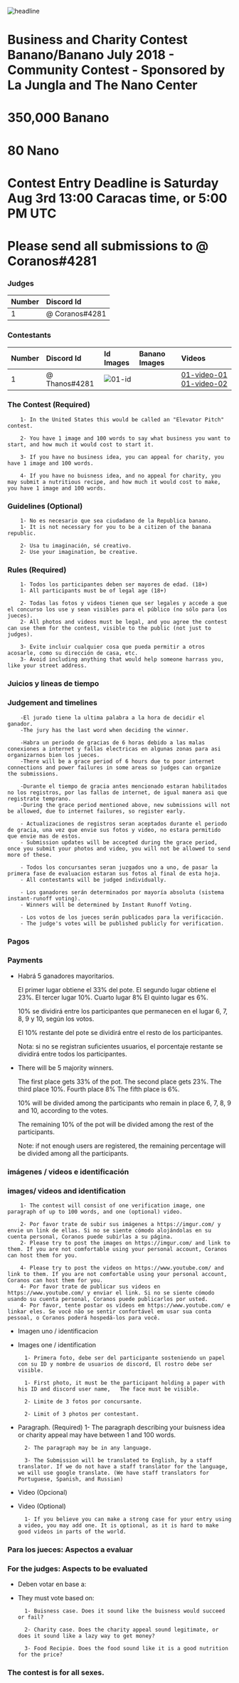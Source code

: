 
![headline](??)
# Business and Charity Contest Banano/Banano July 2018 - Community Contest - Sponsored by La Jungla and The Nano Center

# 350,000 Banano
# 80 Nano
# Contest Entry Deadline is Saturday Aug 3rd 13:00 Caracas time, or 5:00 PM UTC

# Please send all submissions to @ Coranos#4281

### Judges
| Number | Discord Id                         |
|:------ |:---------------------------------- |
| 1      | @ Coranos#4281                      |

### Contestants
| Number | Discord Id                   | Id Images | Banano Images | Videos                                      |
|:------ | :--------------------------- |:--------- |:------------- |:------------------------------------------- |
| 1      | @ Thanos#4281                |![01-id]   |               | [01-video-01] [01-video-02]                 |

[01-id]: https://coranos.github.io/bananos/thanos/thananos.png "thumbnail"
[01-video-01]: https://coranos.github.io/bananos/thanos/thananos.png "video-1"
[01-video-02]: https://coranos.github.io/bananos/thanos/thananos.png "video-2"

### The Contest (Required)
		1- In the United States this would be called an "Elevator Pitch" contest.
		
		2- You have 1 image and 100 words to say what business you want to start, and how much it would cost to start it.
		
		3- If you have no business idea, you can appeal for charity, you have 1 image and 100 words.
		
		4- If you have no buisness idea, and no appeal for charity, you may submit a nutritious recipe, and how much it would cost to make, you have 1 image and 100 words.

### Guidelines (Optional)
		
		1- No es necesario que sea ciudadano de la Republica banano. 
		1- It is not necessary for you to be a citizen of the banana republic.
		
		2- Usa tu imaginación, sé creativo.
		2- Use your imagination, be creative.

### Rules (Required)
		
		1- Todos los participantes deben ser mayores de edad. (18+)
		1- All participants must be of legal age (18+)
		
		2- Todas las fotos y videos tienen que ser legales y accede a que el concurso los use y sean visibles para el público (no sólo para los jueces). 
		2- All photos and videos must be legal, and you agree the contest can use them for the contest, visible to the public (not just to judges). 
		
		3- Evite incluir cualquier cosa que pueda permitir a otros acosarle, como su dirección de casa, etc. 
		3- Avoid including anything that would help someone harrass you, like your street address.
		
### Juicios y lineas de tiempo

### Judgement and timelines

		-El jurado tiene la ultima palabra a la hora de decidir el ganador. 
		-The jury has the last word when deciding the winner.
		
		-Habra un periodo de gracias de 6 horas debido a las malas conexiones a internet y fallas electricas en algunas zonas para asi organizarnos bien los jueces. 
		-There will be a grace period of 6 hours due to poor internet connections and power failures in some areas so judges can organize the submissions.
		
		-Durante el tiempo de gracia antes mencionado estaran habilitados no los registros, por las fallas de internet, de igual manera asi que registrate temprano. 
		-During the grace period mentioned above, new submissions will not be allowed, due to internet failures, so register early.
		
		- Actualizaciones de registros seran aceptados durante el periodo de gracia, una vez que envie sus fotos y video, no estara permitido que envie mas de estos. 
		- Submission updates will be accepted during the grace period, once you submit your photos and video, you will not be allowed to send more of these.
		
		- Todos los concursantes seran juzgados uno a uno, de pasar la primera fase de evaluacion estaran sus fotos al final de esta hoja.
		- All contestants will be judged individually.

		- Los ganadores serán determinados por mayoría absoluta (sistema instant-runoff voting).
		- Winners will be determined by Instant Runoff Voting.
		
		- Los votos de los jueces serán publicados para la verificación.
		- The judge's votes will be published publicly for verification.

### Pagos

### Payments

* Habrá 5 ganadores mayoritarios.

	El primer lugar obtiene el 33% del pote.
	El segundo lugar obtiene el 23%.
	El tercer lugar 10%.
	Cuarto lugar 8%
	El quinto lugar es 6%.
	
	10% se dividirá entre los participantes que permanecen en el lugar 6, 7, 8, 9 y 10, según los votos.
	
	El 10% restante del pote se dividirá entre el resto de los participantes.
	
	Nota: si no se registran suficientes usuarios, el porcentaje restante se dividirá entre todos los participantes.

* There will be 5 majority winners.

	The first place gets 33% of the pot.
	The second place gets 23%.
	The third place 10%.
	Fourth place 8%
	The fifth place is 6%.
	
	10% will be divided among the participants who remain in place 6, 7, 8, 9 and 10, according to the votes.
	
	The remaining 10% of the pot will be divided among the rest of the participants.
	
	Note: if not enough users are registered, the remaining percentage will be divided among all the participants.
	
### imágenes / videos e identificación

### images/ videos and identification

		1- The contest will consist of one verification image, one paragraph of up to 100 words, and one (optional) video.
		
		2- Por favor trate de subir sus imágenes a https://imgur.com/ y envie un link de ellas. Si no se siente cómodo alojándolas en su cuenta personal, Coranos puede subirlas a su página.
		2- Please try to post the images on https://imgur.com/ and link to them. If you are not comfortable using your personal account, Coranos can host them for you.

		4- Please try to post the videos on https://www.youtube.com/ and link to them. If you are not comfortable using your personal account, Coranos can host them for you.
		4- Por favor trate de publicar sus videos en https://www.youtube.com/ y enviar el link. Si no se siente cómodo usando su cuenta personal, Coranos puede publicarlos por usted.
		4- Por favor, tente postar os vídeos em https://www.youtube.com/ e linkar eles. Se você não se sentir confortável em usar sua conta pessoal, o Coranos poderá hospedá-los para você.

* Imagen uno / identificacion
* Images one / identification

		1- Primera foto, debe ser del participante sosteniendo un papel con su ID y nombre de usuarios de discord, El rostro debe ser visible. 
		
		1- First photo, it must be the participant holding a paper with his ID and discord user name, 	The face must be visible.
	
		2- Limite de 3 fotos por concursante.
	
		2- Limit of 3 photos per contestant.

* Paragraph. (Required)
		1- The paragraph describing your buisness idea or charity appeal may have between 1 and 100 words.
		
		2- The paragraph may be in any language.
		
		3- The Submission will be translated to English, by a staff translator. If we do not have a staff translator for the language, we will use google translate. (We have staff translators for Portuguese, Spanish, and Russian)

* Video (Opcional)
* Video (Optional)

		1- If you believe you can make a strong case for your entry using a video, you may add one. It is optional, as it is hard to make good videos in parts of the world.

### Para los jueces: Aspectos a evaluar

### For the judges: Aspects to be evaluated

* Deben votar en base a:
* They must vote based on:

		1- Buisness case. Does it sound like the buisness would succeed or fail?
		
		2- Charity case. Does the charity appeal sound legitimate, or does it sound like a lazy way to get money?
		
		3- Food Recipie. Does the food sound like it is a good nutrition for the price?

### The contest is for all sexes.


